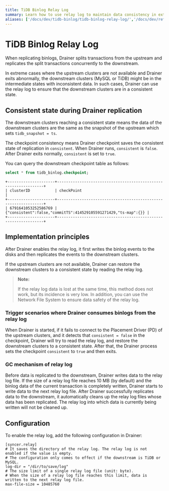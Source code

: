 ```yaml
---
title: TiDB Binlog Relay Log
summary: Learn how to use relay log to maintain data consistency in extreme cases.
aliases: ['/docs/dev/tidb-binlog/tidb-binlog-relay-log/','/docs/dev/reference/tidb-binlog/relay-log/']
---
```


# TiDB Binlog Relay Log

When replicating binlogs, Drainer splits transactions from the upstream and replicates the split transactions concurrently to the downstream.

In extreme cases where the upstream clusters are not available and Drainer exits abnormally, the downstream clusters (MySQL or TiDB) might be in the intermediate states with inconsistent data. In such cases, Drainer can use the relay log to ensure that the downstream clusters are in a consistent state.

## Consistent state during Drainer replication

The downstream clusters reaching a consistent state means the data of the downstream clusters are the same as the snapshot of the upstream which sets `tidb_snapshot = ts`.

The checkpoint consistency means Drainer checkpoint saves the consistent state of replication in `consistent`. When Drainer runs, `consistent` is `false`. After Drainer exits normally, `consistent` is set to `true`.

You can query the downstream checkpoint table as follows:


```sql
select * from tidb_binlog.checkpoint;
```

```
+---------------------+----------------------------------------------------------------+
| clusterID           | checkPoint                                                     |
+---------------------+----------------------------------------------------------------+
| 6791641053252586769 | {"consistent":false,"commitTS":414529105591271429,"ts-map":{}} |
+---------------------+----------------------------------------------------------------+
```

## Implementation principles

After Drainer enables the relay log, it first writes the binlog events to the disks and then replicates the events to the downstream clusters.

If the upstream clusters are not available, Drainer can restore the downstream clusters to a consistent state by reading the relay log.

> **Note:**
>
> If the relay log data is lost at the same time, this method does not work, but its incidence is very low. In addition, you can use the Network File System to ensure data safety of the relay log.

### Trigger scenarios where Drainer consumes binlogs from the relay log

When Drainer is started, if it fails to connect to the Placement Driver (PD) of the upstream clusters, and it detects that `consistent = false` in the checkpoint, Drainer will try to read the relay log, and restore the downstream clusters to a consistent state. After that, the Drainer process sets the checkpoint `consistent` to `true` and then exits.

### GC mechanism of relay log

Before data is replicated to the downstream, Drainer writes data to the relay log file. If the size of a relay log file reaches 10 MB (by default) and the binlog data of the current transaction is completely written, Drainer starts to write data to the next relay log file. After Drainer successfully replicates data to the downstream, it automatically cleans up the relay log files whose data has been replicated. The relay log into which data is currently being written will not be cleaned up.

## Configuration

To enable the relay log, add the following configuration in Drainer:


```
[syncer.relay]
# It saves the directory of the relay log. The relay log is not enabled if the value is empty.
# The configuration only comes to effect if the downstream is TiDB or MySQL.
log-dir = "/dir/to/save/log"
# The size limit of a single relay log file (unit: byte).
# When the size of a relay log file reaches this limit, data is written to the next relay log file.
max-file-size = 10485760
```
